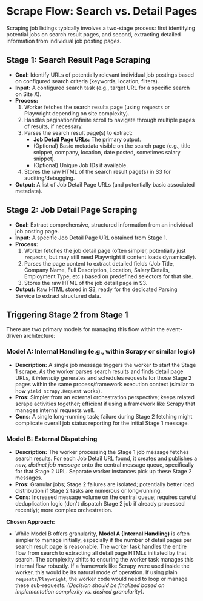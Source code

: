# Scrape Flow: Search vs. Detail Pages

Scraping job listings typically involves a two-stage process: first identifying potential jobs on search result pages, and second, extracting detailed information from individual job posting pages.

## Stage 1: Search Result Page Scraping

*   **Goal:** Identify URLs of potentially relevant individual job postings based on configured search criteria (keywords, location, filters).
*   **Input:** A configured search task (e.g., target URL for a specific search on Site X).
*   **Process:**
    1.  Worker fetches the search results page (using `requests` or Playwright depending on site complexity).
    2.  Handles pagination/infinite scroll to navigate through multiple pages of results, if necessary.
    3.  Parses the search result page(s) to extract:
        *   **Job Detail Page URLs:** The primary output.
        *   (Optional) Basic metadata visible on the search page (e.g., title snippet, company, location, date posted, sometimes salary snippet).
        *   (Optional) Unique Job IDs if available.
    4.  Stores the raw HTML of the search result page(s) in S3 for auditing/debugging.
*   **Output:** A list of Job Detail Page URLs (and potentially basic associated metadata).

## Stage 2: Job Detail Page Scraping

*   **Goal:** Extract comprehensive, structured information from an individual job posting page.
*   **Input:** A specific Job Detail Page URL obtained from Stage 1.
*   **Process:**
    1.  Worker fetches the job detail page (often simpler, potentially just `requests`, but may still need Playwright if content loads dynamically).
    2.  Parses the page content to extract detailed fields (Job Title, Company Name, Full Description, Location, Salary Details, Employment Type, etc.) based on predefined selectors for that site.
    3.  Stores the raw HTML of the job detail page in S3.
*   **Output:** Raw HTML stored in S3, ready for the dedicated Parsing Service to extract structured data.

## Triggering Stage 2 from Stage 1

There are two primary models for managing this flow within the event-driven architecture:

### Model A: Internal Handling (e.g., within Scrapy or similar logic)

*   **Description:** A single job message triggers the worker to start the Stage 1 scrape. As the worker parses search results and finds detail page URLs, it *internally* generates and schedules requests for those Stage 2 pages within the same process/framework execution context (similar to how `yield scrapy.Request` works).
*   **Pros:** Simpler from an external orchestration perspective; keeps related scrape activities together; efficient if using a framework like Scrapy that manages internal requests well.
*   **Cons:** A single long-running task; failure during Stage 2 fetching might complicate overall job status reporting for the initial Stage 1 message.

### Model B: External Dispatching

*   **Description:** The worker processing the Stage 1 job message fetches search results. For each Job Detail URL found, it creates and publishes a *new, distinct job message* onto the central message queue, specifically for that Stage 2 URL. Separate worker instances pick up these Stage 2 messages.
*   **Pros:** Granular jobs; Stage 2 failures are isolated; potentially better load distribution if Stage 2 tasks are numerous or long-running.
*   **Cons:** Increased message volume on the central queue; requires careful deduplication logic (don't dispatch Stage 2 job if already processed recently); more complex orchestration.

**Chosen Approach:**

*   While Model B offers granularity, **Model A (Internal Handling)** is often simpler to manage initially, especially if the number of detail pages per search result page is reasonable. The worker task handles the entire flow from search to extracting all detail page HTMLs initiated by that search. The complexity shifts to ensuring the worker task manages this internal flow robustly. If a framework like Scrapy were used inside the worker, this would be its natural mode of operation. If using plain `requests`/`Playwright`, the worker code would need to loop or manage these sub-requests. *(Decision should be finalized based on implementation complexity vs. desired granularity)*.